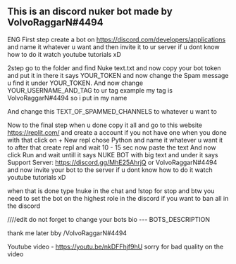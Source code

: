 
This is an discord nuker bot made by VolvoRaggarN#4494
---------------------------------------------------------
ENG
First step create a bot on https://discord.com/developers/applications and name it whatever u want 
and then invite it to ur server if u dont know how to do it watch youtube tutorials xD

2step go to the folder and find Nuke text.txt and now copy your bot token and put it in there it says
YOUR_TOKEN and now change the Spam message u find it under YOUR_TOKEN.
And now change YOUR_USERNAME_AND_TAG to ur tag example my tag is VolvoRaggarN#4494 so i put in my name

And change this TEXT_OF_SPAMMED_CHANNELS to whatever u want to 

Now to the final step when u done copy it all and go to this website https://replit.com/ 
and create a account if you not have one when you done with that click on + New repl chose Python
and name it whatever u want it to after that create repl and wait 10 - 15 sec now paste the text
And now click Run and wait untill it says NUKE BOT with big text and under it says 
Support Server: https://discord.gg/MhE25AhrjQ or VolvoRaggarN#4494
and now invite your bot to the server if u dont know how to do it watch youtube tutorials xD

when that is done type !nuke in the chat and !stop for stop and btw you need to set the bot
on the highest role in the discord if you want to ban all in the discord 

////edit do not forget to change your bots bio --- BOTS_DESCRIPTION

thank me later bby /VolvoRaggarN#4494

Youtube video - https://youtu.be/nkDFFhjf9hU sorry for bad quality on the video

